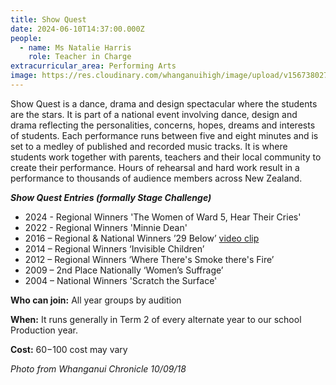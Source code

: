 ```yaml
---
title: Show Quest
date: 2024-06-10T14:37:00.000Z
people:
  - name: Ms Natalie Harris
    role: Teacher in Charge
extracurricular_area: Performing Arts
image: https://res.cloudinary.com/whanganuihigh/image/upload/v1567380275/Performing%20Arts/Stage_art.gif
---
```

Show Quest is a dance, drama and design spectacular where the students are the stars. It is part of a national event involving dance, design and drama reflecting the personalities, concerns, hopes, dreams and interests of students. Each performance runs between five and eight minutes and is set to a medley of published and recorded music tracks. It is where students work together with parents, teachers and their local community to create their performance. Hours of rehearsal and hard work result in a performance to thousands of audience members across New Zealand.


***Show Quest Entries (formally Stage Challenge)***  

* 2024 - Regional Winners 'The Women of Ward 5, Hear Their Cries' 
* 2022 - Regional Winners 'Minnie Dean'   
* 2016 – Regional & National Winners ’29 Below’
  [ video clip](https://www.youtube.com/watch?v=hw6ZV-Jxc4w)
* 2014 – Regional Winners ‘Invisible Children’
* 2012 – Regional Winners ‘Where There's Smoke there's Fire’
* 2009 – 2nd Place Nationally ‘Women’s Suffrage’
* 2004 – National Winners 'Scratch the Surface'

**Who can join:** All year groups by audition

**When:** It runs generally in Term 2 of every alternate year to our school Production year.



**Cost:** $60-$100 cost may vary 

*Photo from Whanganui Chronicle 10/09/18*

